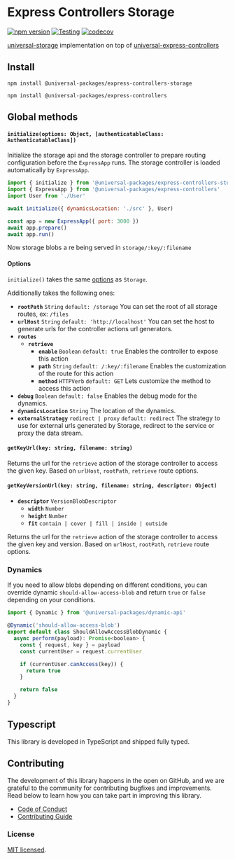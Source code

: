 # Express Controllers Storage

[![npm version](https://badge.fury.io/js/@universal-packages%2Fexpress-controllers-storage.svg)](https://www.npmjs.com/package/@universal-packages/express-controllers-storage)
[![Testing](https://github.com/universal-packages/universal-express-controllers-storage/actions/workflows/testing.yml/badge.svg)](https://github.com/universal-packages/universal-express-controllers-storage/actions/workflows/testing.yml)
[![codecov](https://codecov.io/gh/universal-packages/universal-express-controllers-storage/branch/main/graph/badge.svg?token=CXPJSN8IGL)](https://codecov.io/gh/universal-packages/universal-express-controllers-storage)

[universal-storage](https://github.com/universal-packages/universal-storage) implementation on top of [universal-express-controllers](https://github.com/universal-packages/universal-express-controllers)

## Install

```shell
npm install @universal-packages/express-controllers-storage

npm install @universal-packages/express-controllers
```

## Global methods

#### **`initialize(options: Object, [authenticatableClass: AuthenticatableClass])`**

Initialize the storage api and the storage controller to prepare routing configuration before the `ExpressApp` runs. The storage controller is loaded automatically by `ExpressApp`.

```js
import { initialize } from '@universal-packages/express-controllers-storage'
import { ExpressApp } from '@universal-packages/express-controllers'
import User from './User'

await initialize({ dynamicsLocation: './src' }, User)

const app = new ExpressApp({ port: 3000 })
await app.prepare()
await app.run()
```

Now storage blobs a re being served in `storage/:key/:filename`

#### Options

`initialize()` takes the same [options](https://github.com/universal-packages/universal-storage#options) as `Storage`.

Additionally takes the following ones:

- **`rootPath`** `String` `default: /storage`
  You can set the root of all storage routes, ex: `/files`
- **`urlHost`** `String` `default: 'http://localhost'`
  You can set the host to generate urls for the controller actions url generators.
- **`routes`**
  - **`retrieve`**
    - **`enable`** `Boolean` `default: true`
      Enables the controller to expose this action
    - **`path`** `String` `default: /:key/:filename`
      Enables the customization of the route for this action
    - **`method`** `HTTPVerb` `default: GET`
      Lets customize the method to access this action
- **`debug`** `Boolean` `default: false`
  Enables the debug mode for the dynamics.
- **`dynamicsLocation`** `String`
  The location of the dynamics.
- **`externalStrategy`** `redirect | proxy` `default: redirect`
  The strategy to use for external urls generated by Storage, redirect to the service or proxy the data stream.

#### **`getKeyUrl(key: string, filename: string)`**

Returns the url for the `retrieve` action of the storage controller to access the given key. Based on `urlHost`, `rootPath`, `retrieve` route options.

#### **`getKeyVersionUrl(key: string, filename: string, descriptor: Object)`**

- **`descriptor`** `VersionBlobDescriptor`
  - **`width`** `Number`
  - **`height`** `Number`
  - **`fit`** `contain | cover | fill | inside | outside`

Returns the url for the `retrieve` action of the storage controller to access the given key and version. Based on `urlHost`, `rootPath`, `retrieve` route options.

### Dynamics

If you need to allow blobs depending on different conditions, you can override dynamic `should-allow-access-blob` and return `true` or `false` depending on your conditions.

```js
import { Dynamic } from '@universal-packages/dynamic-api'

@Dynamic('should-allow-access-blob')
export default class ShouldAllowAccessBlobDynamic {
  async perform(payload): Promise<boolean> {
    const { request, key } = payload
    const currentUser = request.currentUser

    if (currentUser.canAccess(key)) {
      return true
    }

    return false
  }
}
```

## Typescript

This library is developed in TypeScript and shipped fully typed.

## Contributing

The development of this library happens in the open on GitHub, and we are grateful to the community for contributing bugfixes and improvements. Read below to learn how you can take part in improving this library.

- [Code of Conduct](./CODE_OF_CONDUCT.md)
- [Contributing Guide](./CONTRIBUTING.md)

### License

[MIT licensed](./LICENSE).

